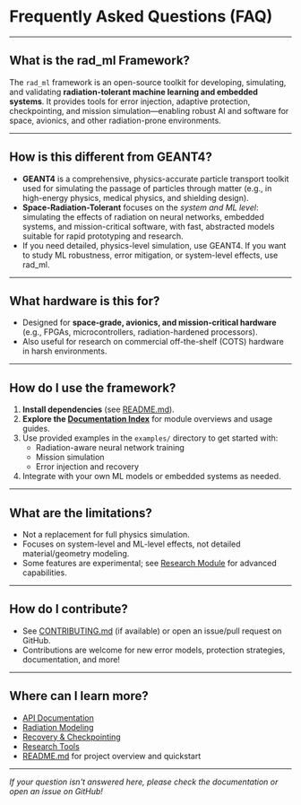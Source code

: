 # Frequently Asked Questions (FAQ)

---

## What is the rad_ml Framework?

The `rad_ml` framework is an open-source toolkit for developing, simulating, and validating **radiation-tolerant machine learning and embedded systems**. It provides tools for error injection, adaptive protection, checkpointing, and mission simulation—enabling robust AI and software for space, avionics, and other radiation-prone environments.

---

## How is this different from GEANT4?

- **GEANT4** is a comprehensive, physics-accurate particle transport toolkit used for simulating the passage of particles through matter (e.g., in high-energy physics, medical physics, and shielding design).
- **Space-Radiation-Tolerant** focuses on the *system and ML level*: simulating the effects of radiation on neural networks, embedded systems, and mission-critical software, with fast, abstracted models suitable for rapid prototyping and research.
- If you need detailed, physics-level simulation, use GEANT4. If you want to study ML robustness, error mitigation, or system-level effects, use rad_ml.

---

## What hardware is this for?

- Designed for **space-grade, avionics, and mission-critical hardware** (e.g., FPGAs, microcontrollers, radiation-hardened processors).
- Also useful for research on commercial off-the-shelf (COTS) hardware in harsh environments.

---

## How do I use the framework?

1. **Install dependencies** (see [README.md](README.md)).
2. **Explore the [Documentation Index](README.md#documentation-index)** for module overviews and usage guides.
3. Use provided examples in the `examples/` directory to get started with:
   - Radiation-aware neural network training
   - Mission simulation
   - Error injection and recovery
4. Integrate with your own ML models or embedded systems as needed.

---

## What are the limitations?

- Not a replacement for full physics simulation.
- Focuses on system-level and ML-level effects, not detailed material/geometry modeling.
- Some features are experimental; see [Research Module](include/rad_ml/research/RESEARCH.md) for advanced capabilities.

---

## How do I contribute?

- See [CONTRIBUTING.md](CONTRIBUTING.md) (if available) or open an issue/pull request on GitHub.
- Contributions are welcome for new error models, protection strategies, documentation, and more!

---

## Where can I learn more?

- [API Documentation](include/rad_ml/api/API.md)
- [Radiation Modeling](include/rad_ml/radiation/RADIATION.md)
- [Recovery & Checkpointing](include/rad_ml/core/recovery/RECOVERY.md)
- [Research Tools](include/rad_ml/research/RESEARCH.md)
- [README.md](README.md) for project overview and quickstart

---

*If your question isn't answered here, please check the documentation or open an issue on GitHub!*
